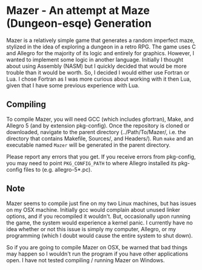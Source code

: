 # Mazer - An attempt at Maze (Dungeon-esqe) Generation

Mazer is a relatively simple game that generates a random imperfect maze, stylized in the idea of exploring a dungeon in a retro RPG. The game uses C and Allegro for the majority of its logic and entirely for graphics. However, I wanted to implement some logic in another language. Initially I thought about using Assembly (NASM) but I quickly decided that would be more trouble than it would be worth. So, I decided I would either use Fortran or Lua. I chose Fortran as I was more curious about working with it then Lua, given that I have some previous experience with Lua.

## Compiling
To compile Mazer, you will need GCC (which includes gfortran), Make, and Allegro 5 (and by extension pkg-config). Once the repository is cloned or downloaded, navigate to the parent directory (../Path/To/Mazer/, i.e. the directory that contains Makefile, Sources/, and Headers/). Run `make` and an executable named `Mazer` will be generated in the parent directory.

Please report any errors that you get. If you receive errors from pkg-config, you may need to point `PKG_CONFIG_PATH` to where Allegro installed its pkg-config files to (e.g. allegro-5*.pc).

## Note
Mazer seems to compile just fine on my two Linux machines, but has issues on my OSX machine. Initially gcc would complain about unused linker options, and if you recompiled it wouldn't. But, occasionally upon running the game, the system would experience a kernel panic. I currently have no idea whether or not this issue is simply my computer, Allegro, or my programming (which I doubt would cause the entire system to shut down).

So if you are going to compile Mazer on OSX, be warned that bad things may happen so I wouldn't run the program if you have other applications open. I have not tested compiling / running Mazer on Windows.

